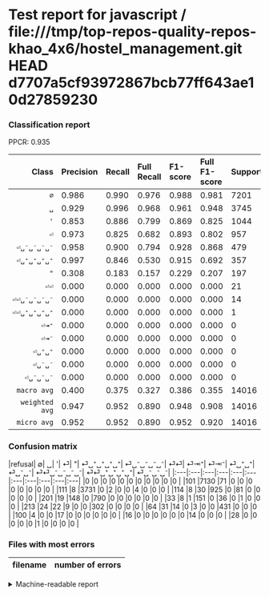# Test report for javascript / file:///tmp/top-repos-quality-repos-khao_4x6/hostel_management.git HEAD d7707a5cf93972867bcb77ff643ae10d27859230

### Classification report

PPCR: 0.935

| Class | Precision | Recall | Full Recall | F1-score | Full F1-score | Support | Full Support | PPCR |
|------:|:----------|:-------|:------------|:---------|:---------|:--------|:-------------|:-----|
| `∅` | 0.986| 0.990| 0.976| 0.988| 0.981| 7201| 7302| 0.986 |
| `␣` | 0.929| 0.996| 0.968| 0.961| 0.948| 3745| 3856| 0.971 |
| `'` | 0.853| 0.886| 0.799| 0.869| 0.825| 1044| 1158| 0.902 |
| `⏎` | 0.973| 0.825| 0.682| 0.893| 0.802| 957| 1158| 0.826 |
| `⏎␣⁻␣⁻␣⁻␣⁻` | 0.958| 0.900| 0.794| 0.928| 0.868| 479| 543| 0.882 |
| `⏎␣⁺␣⁺␣⁺␣⁺` | 0.997| 0.846| 0.530| 0.915| 0.692| 357| 570| 0.626 |
| `"` | 0.308| 0.183| 0.157| 0.229| 0.207| 197| 230| 0.857 |
| `⏎⏎` | 0.000| 0.000| 0.000| 0.000| 0.000| 21| 121| 0.174 |
| `⏎⏎␣⁻␣⁻␣⁻␣⁻` | 0.000| 0.000| 0.000| 0.000| 0.000| 14| 30| 0.467 |
| `⏎⏎␣⁺␣⁺␣⁺␣⁺` | 0.000| 0.000| 0.000| 0.000| 0.000| 1| 29| 0.034 |
| `⏎⇥⁺` | 0.000| 0.000| 0.000| 0.000| 0.000| 0| 0| 0.000 |
| `⏎⇥⁻` | 0.000| 0.000| 0.000| 0.000| 0.000| 0| 0| 0.000 |
| `⏎␣⁺␣⁺` | 0.000| 0.000| 0.000| 0.000| 0.000| 0| 0| 0.000 |
| `⏎␣⁻␣⁻` | 0.000| 0.000| 0.000| 0.000| 0.000| 0| 0| 0.000 |
| `⏎␣⁻␣⁻␣⁻` | 0.000| 0.000| 0.000| 0.000| 0.000| 0| 0| 0.000 |
| `macro avg` | 0.400| 0.375| 0.327| 0.386| 0.355| 14016| 14997| 0.935 |
| `weighted avg` | 0.947| 0.952| 0.890| 0.948| 0.908| 14016| 14997| 0.935 |
| `micro avg` | 0.952| 0.952| 0.890| 0.952| 0.920| 14016| 14997| 0.935 |

### Confusion matrix

|refusal|  ∅| ␣| '| ⏎| "| ⏎␣⁺␣⁺␣⁺␣⁺| ⏎␣⁻␣⁻␣⁻␣⁻| ⏎⏎| ⏎⇥⁺| ⏎⇥⁻| ⏎␣⁺␣⁺| ⏎␣⁻␣⁻| ⏎⏎␣⁻␣⁻␣⁻␣⁻| ⏎⏎␣⁺␣⁺␣⁺␣⁺| ⏎␣⁻␣⁻␣⁻| 
|:---|:---|:---|:---|:---|:---|:---|:---|:---|:---|:---|
|0 |0 |0 |0 |0 |0 |0 |0 |0 |0 |0 |
|101 |7130 |71 |0 |0 |0 |0 |0 |0 |0 |0 |
|111 |8 |3731 |0 |2 |0 |0 |4 |0 |0 |0 |
|114 |8 |30 |925 |0 |81 |0 |0 |0 |0 |0 |
|201 |19 |148 |0 |790 |0 |0 |0 |0 |0 |0 |
|33 |8 |1 |151 |0 |36 |0 |1 |0 |0 |0 |
|213 |24 |22 |9 |0 |0 |302 |0 |0 |0 |0 |
|64 |31 |14 |0 |3 |0 |0 |431 |0 |0 |0 |
|100 |4 |0 |0 |17 |0 |0 |0 |0 |0 |0 |
|16 |0 |0 |0 |0 |0 |0 |14 |0 |0 |0 |
|28 |0 |0 |0 |0 |0 |1 |0 |0 |0 |0 |

### Files with most errors

| filename | number of errors|
|:----:|:-----|

<details>
    <summary>Machine-readable report</summary>
```json
{
  "cl_report": {"\"": {"f1-score": 0.22929936305732485, "precision": 0.3076923076923077, "recall": 0.18274111675126903, "support": 197}, "\u0027": {"f1-score": 0.868952559887271, "precision": 0.8525345622119815, "recall": 0.8860153256704981, "support": 1044}, "macro avg": {"f1-score": 0.38558710688104775, "precision": 0.4001539552190553, "recall": 0.37509228885219037, "support": 14016}, "micro avg": {"f1-score": 0.9521261415525114, "precision": 0.9521261415525114, "recall": 0.9521261415525114, "support": 14016}, "weighted avg": {"f1-score": 0.9484316534625151, "precision": 0.9470700023625931, "recall": 0.9521261415525114, "support": 14016}, "\u2205": {"f1-score": 0.9880135799902999, "precision": 0.9858960176991151, "recall": 0.9901402582974587, "support": 7201}, "\u23ce": {"f1-score": 0.893159977388355, "precision": 0.9729064039408867, "recall": 0.8254963427377221, "support": 957}, "\u23ce\u21e5\u207a": {"f1-score": 0.0, "precision": 0.0, "recall": 0.0, "support": 0}, "\u23ce\u21e5\u207b": {"f1-score": 0.0, "precision": 0.0, "recall": 0.0, "support": 0}, "\u23ce\u23ce": {"f1-score": 0.0, "precision": 0.0, "recall": 0.0, "support": 21}, "\u23ce\u23ce\u2423\u207a\u2423\u207a\u2423\u207a\u2423\u207a": {"f1-score": 0.0, "precision": 0.0, "recall": 0.0, "support": 1}, "\u23ce\u23ce\u2423\u207b\u2423\u207b\u2423\u207b\u2423\u207b": {"f1-score": 0.0, "precision": 0.0, "recall": 0.0, "support": 14}, "\u23ce\u2423\u207a\u2423\u207a": {"f1-score": 0.0, "precision": 0.0, "recall": 0.0, "support": 0}, "\u23ce\u2423\u207a\u2423\u207a\u2423\u207a\u2423\u207a": {"f1-score": 0.9151515151515152, "precision": 0.9966996699669967, "recall": 0.84593837535014, "support": 357}, "\u23ce\u2423\u207b\u2423\u207b": {"f1-score": 0.0, "precision": 0.0, "recall": 0.0, "support": 0}, "\u23ce\u2423\u207b\u2423\u207b\u2423\u207b": {"f1-score": 0.0, "precision": 0.0, "recall": 0.0, "support": 0}, "\u23ce\u2423\u207b\u2423\u207b\u2423\u207b\u2423\u207b": {"f1-score": 0.9278794402583423, "precision": 0.9577777777777777, "recall": 0.8997912317327766, "support": 479}, "\u2423": {"f1-score": 0.9613501674826075, "precision": 0.9288025889967637, "recall": 0.9962616822429906, "support": 3745}},
  "cl_report_full": {"\"": {"f1-score": 0.20749279538904902, "precision": 0.3076923076923077, "recall": 0.1565217391304348, "support": 230}, "\u0027": {"f1-score": 0.8247882300490413, "precision": 0.8525345622119815, "recall": 0.7987910189982729, "support": 1158}, "macro avg": {"f1-score": 0.35487993749290514, "precision": 0.4001539552190553, "recall": 0.32700762098092057, "support": 14997}, "micro avg": {"f1-score": 0.9199324440767931, "precision": 0.9521261415525114, "recall": 0.8898446355937855, "support": 14997}, "weighted avg": {"f1-score": 0.9079383724041117, "precision": 0.9370739160631614, "recall": 0.8898446355937855, "support": 14997}, "\u2205": {"f1-score": 0.9811476537773497, "precision": 0.9858960176991151, "recall": 0.9764448096411942, "support": 7302}, "\u23ce": {"f1-score": 0.8020304568527918, "precision": 0.9729064039408867, "recall": 0.6822107081174439, "support": 1158}, "\u23ce\u21e5\u207a": {"f1-score": 0.0, "precision": 0.0, "recall": 0.0, "support": 0}, "\u23ce\u21e5\u207b": {"f1-score": 0.0, "precision": 0.0, "recall": 0.0, "support": 0}, "\u23ce\u23ce": {"f1-score": 0.0, "precision": 0.0, "recall": 0.0, "support": 121}, "\u23ce\u23ce\u2423\u207a\u2423\u207a\u2423\u207a\u2423\u207a": {"f1-score": 0.0, "precision": 0.0, "recall": 0.0, "support": 29}, "\u23ce\u23ce\u2423\u207b\u2423\u207b\u2423\u207b\u2423\u207b": {"f1-score": 0.0, "precision": 0.0, "recall": 0.0, "support": 30}, "\u23ce\u2423\u207a\u2423\u207a": {"f1-score": 0.0, "precision": 0.0, "recall": 0.0, "support": 0}, "\u23ce\u2423\u207a\u2423\u207a\u2423\u207a\u2423\u207a": {"f1-score": 0.6918671248568155, "precision": 0.9966996699669967, "recall": 0.5298245614035088, "support": 570}, "\u23ce\u2423\u207b\u2423\u207b": {"f1-score": 0.0, "precision": 0.0, "recall": 0.0, "support": 0}, "\u23ce\u2423\u207b\u2423\u207b\u2423\u207b": {"f1-score": 0.0, "precision": 0.0, "recall": 0.0, "support": 0}, "\u23ce\u2423\u207b\u2423\u207b\u2423\u207b\u2423\u207b": {"f1-score": 0.8680765357502517, "precision": 0.9577777777777777, "recall": 0.7937384898710865, "support": 543}, "\u2423": {"f1-score": 0.9477962657182776, "precision": 0.9288025889967637, "recall": 0.9675829875518672, "support": 3856}},
  "ppcr": 0.9345869173834767
}
```
</details>
